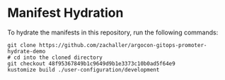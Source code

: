 # Manifest Hydration

To hydrate the manifests in this repository, run the following commands:

```shell
git clone https://github.com/zachaller/argocon-gitops-promoter-hydrate-demo
# cd into the cloned directory
git checkout 48f95367849b1c9649d9b1e3373c10b0ad5f64e9
kustomize build ./user-configuration/development
```
